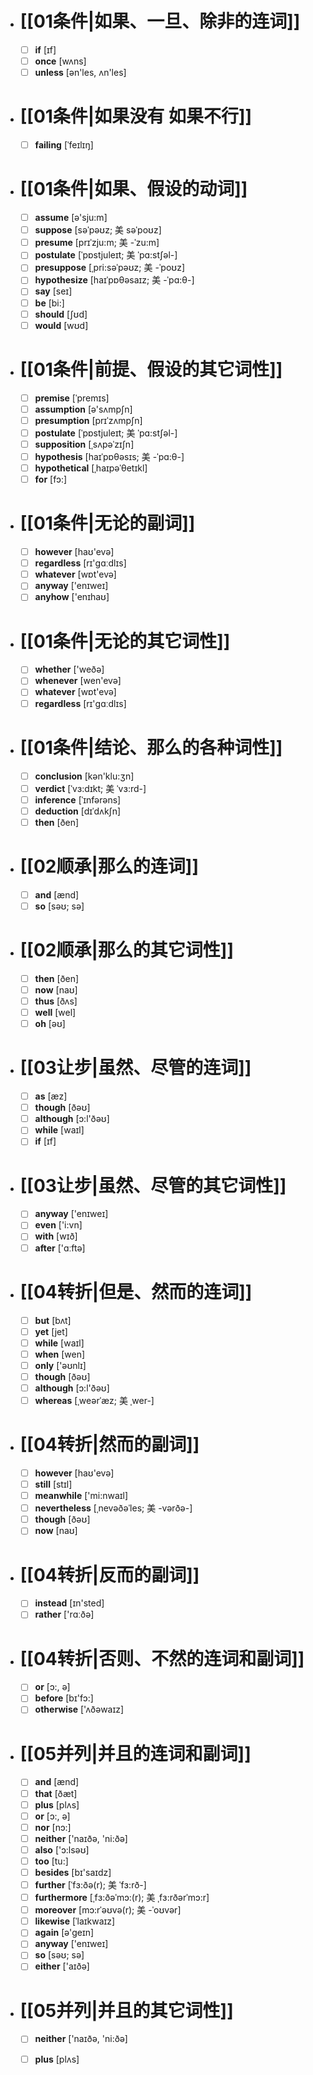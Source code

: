 - # [[01条件|如果、一旦、除非的连词]]
	- [ ] <span class="vocabulary">**if**</span> [ɪf]
	- [ ] <span class="vocabulary">**once**</span> [wʌns]
	- [ ] <span class="vocabulary">**unless**</span> [ən'les, ʌn'les]
- # [[01条件|如果没有 如果不行]]
	- [ ] <span class="vocabulary">**failing**</span> [ˈfeɪlɪŋ]
- # [[01条件|如果、假设的动词]]
	- [ ] <span class="vocabulary">**assume**</span> [ə'sju:m]
	- [ ] <span class="vocabulary">**suppose**</span> [səˈpəʊz; 美 səˈpoʊz]
	- [ ] <span class="vocabulary">**presume**</span> [prɪˈzju:m; 美 -ˈzu:m]
	- [ ] <span class="vocabulary">**postulate**</span> [ˈpɒstjuleɪt; 美 ˈpɑ:stʃəl-]
	- [ ] <span class="vocabulary">**presuppose**</span> [ˌpri:səˈpəʊz; 美 -ˈpoʊz]
	- [ ] <span class="vocabulary">**hypothesize**</span> [haɪˈpɒθəsaɪz; 美 -ˈpɑ:θ-]
	- [ ] <span class="vocabulary">**say**</span> [seɪ]
	- [ ] <span class="vocabulary">**be**</span> [bi:]
	- [ ] <span class="vocabulary">**should**</span> [ʃʊd]
	- [ ] <span class="vocabulary">**would**</span> [wʊd]
- # [[01条件|前提、假设的其它词性]]
	- [ ] <span class="vocabulary">**premise**</span> [ˈpremɪs]
	- [ ] <span class="vocabulary">**assumption**</span> [ə'sʌmpʃn]
	- [ ] <span class="vocabulary">**presumption**</span> [prɪˈzʌmpʃn]
	- [ ] <span class="vocabulary">**postulate**</span> [ˈpɒstjuleɪt; 美 ˈpɑ:stʃəl-]
	- [ ] <span class="vocabulary">**supposition**</span> [ˌsʌpəˈzɪʃn]
	- [ ] <span class="vocabulary">**hypothesis**</span> [haɪˈpɒθəsɪs; 美 -ˈpɑ:θ-]
	- [ ] <span class="vocabulary">**hypothetical**</span> [ˌhaɪpəˈθetɪkl]
	- [ ] <span class="vocabulary">**for**</span> [fɔ:]
- # [[01条件|无论的副词]]
	- [ ] <span class="vocabulary">**however**</span> [haʊ'evə]
	- [ ] <span class="vocabulary">**regardless**</span> [rɪ'ɡɑːdlɪs]
	- [ ] <span class="vocabulary">**whatever**</span> [wɒt'evə]
	- [ ] <span class="vocabulary">**anyway**</span> ['enɪweɪ]
	- [ ] <span class="vocabulary">**anyhow**</span> ['enɪhaʊ]
- # [[01条件|无论的其它词性]]
	- [ ] <span class="vocabulary">**whether**</span> ['weðə]
	- [ ] <span class="vocabulary">**whenever**</span> [wen'evə]
	- [ ] <span class="vocabulary">**whatever**</span> [wɒt'evə]
	- [ ] <span class="vocabulary">**regardless**</span> [rɪ'ɡɑːdlɪs]
- # [[01条件|结论、那么的各种词性]]
	- [ ] <span class="vocabulary">**conclusion**</span> [kən'klu:ӡn]
	- [ ] <span class="vocabulary">**verdict**</span> [ˈvɜ:dɪkt; 美 ˈvɜ:rd-]
	- [ ] <span class="vocabulary">**inference**</span> [ˈɪnfərəns]
	- [ ] <span class="vocabulary">**deduction**</span> [dɪˈdʌkʃn]
	- [ ] <span class="vocabulary">**then**</span> [ðen]
- # [[02顺承|那么的连词]]
	- [ ] <span class="vocabulary">**and**</span> [ænd]
	- [ ] <span class="vocabulary">**so**</span> [səʊ; sə]
- # [[02顺承|那么的其它词性]]
	- [ ] <span class="vocabulary">**then**</span> [ðen]
	- [ ] <span class="vocabulary">**now**</span> [naʊ]
	- [ ] <span class="vocabulary">**thus**</span> [ðʌs]
	- [ ] <span class="vocabulary">**well**</span> [wel]
	- [ ] <span class="vocabulary">**oh**</span> [əʊ]
- # [[03让步|虽然、尽管的连词]]
	- [ ] <span class="vocabulary">**as**</span> [æz]
	- [ ] <span class="vocabulary">**though**</span> [ðəʊ]
	- [ ] <span class="vocabulary">**although**</span> [ɔ:l'ðəʊ]
	- [ ] <span class="vocabulary">**while**</span> [waɪl]
	- [ ] <span class="vocabulary">**if**</span> [ɪf]
- # [[03让步|虽然、尽管的其它词性]]
	- [ ] <span class="vocabulary">**anyway**</span> ['enɪweɪ]
	- [ ] <span class="vocabulary">**even**</span> ['i:vn]
	- [ ] <span class="vocabulary">**with**</span> [wɪð]
	- [ ] <span class="vocabulary">**after**</span> ['ɑːftə]
- # [[04转折|但是、然而的连词]]
	- [ ] <span class="vocabulary">**but**</span> [bʌt]
	- [ ] <span class="vocabulary">**yet**</span> [jet]
	- [ ] <span class="vocabulary">**while**</span> [waɪl]
	- [ ] <span class="vocabulary">**when**</span> [wen]
	- [ ] <span class="vocabulary">**only**</span> ['əʊnlɪ]
	- [ ] <span class="vocabulary">**though**</span> [ðəʊ]
	- [ ] <span class="vocabulary">**although**</span> [ɔ:l'ðəʊ]
	- [ ] <span class="vocabulary">**whereas**</span> [ˌweərˈæz; 美 ˌwer-]
- # [[04转折|然而的副词]]
	- [ ] <span class="vocabulary">**however**</span> [haʊ'evə]
	- [ ] <span class="vocabulary">**still**</span> [stɪl]
	- [ ] <span class="vocabulary">**meanwhile**</span> ['mi:nwaɪl]
	- [ ] <span class="vocabulary">**nevertheless**</span> [ˌnevəðəˈles; 美 -vərðə-]
	- [ ] <span class="vocabulary">**though**</span> [ðəʊ]
	- [ ] <span class="vocabulary">**now**</span> [naʊ]
- # [[04转折|反而的副词]]
	- [ ] <span class="vocabulary">**instead**</span> [ɪn'sted]
	- [ ] <span class="vocabulary">**rather**</span> ['rɑːðə]
- # [[04转折|否则、不然的连词和副词]]
	- [ ] <span class="vocabulary">**or**</span> [ɔ:, ə]
	- [ ] <span class="vocabulary">**before**</span> [bɪ'fɔ:]
	- [ ] <span class="vocabulary">**otherwise**</span> ['ʌðəwaɪz]
- # [[05并列|并且的连词和副词]]
	- [ ] <span class="vocabulary">**and**</span> [ænd]
	- [ ] <span class="vocabulary">**that**</span> [ðæt]
	- [ ] <span class="vocabulary">**plus**</span> [plʌs]
	- [ ] <span class="vocabulary">**or**</span> [ɔ:, ə]
	- [ ] <span class="vocabulary">**nor**</span> [nɔ:]
	- [ ] <span class="vocabulary">**neither**</span> ['naɪðə, 'ni:ðə]
	- [ ] <span class="vocabulary">**also**</span> ['ɔ:lsəʊ]
	- [ ] <span class="vocabulary">**too**</span> [tu:]
	- [ ] <span class="vocabulary">**besides**</span> [bɪ'saɪdz]
	- [ ] <span class="vocabulary">**further**</span> [ˈfɜ:ðə(r); 美 ˈfɜ:rð-]
	- [ ] <span class="vocabulary">**furthermore**</span> [ˌfɜ:ðəˈmɔ:(r); 美 ˌfɜ:rðərˈmɔ:r]
	- [ ] <span class="vocabulary">**moreover**</span> [mɔ:rˈəʊvə(r); 美 -ˈoʊvər]
	- [ ] <span class="vocabulary">**likewise**</span> [ˈlaɪkwaɪz]
	- [ ] <span class="vocabulary">**again**</span> [ə'ɡeɪn]
	- [ ] <span class="vocabulary">**anyway**</span> ['enɪweɪ]
	- [ ] <span class="vocabulary">**so**</span> [səʊ; sə]
	- [ ] <span class="vocabulary">**either**</span> ['aɪðə]
- # [[05并列|并且的其它词性]]
	- [ ] <span class="vocabulary">**neither**</span> ['naɪðə, 'ni:ðə]
	- [ ] <span class="vocabulary">**plus**</span> [plʌs]


